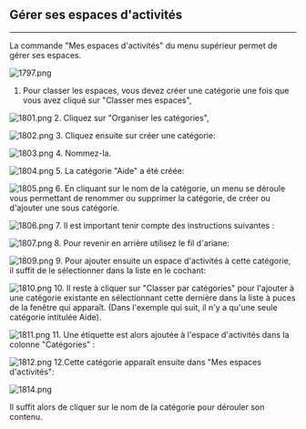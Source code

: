 ## Gérer ses espaces d'activités

---


La commande "Mes espaces d'activités" du menu supérieur permet de gérer ses espaces.

![1797.png](http://www.claroline.net/uploads/custom/images/1797.png)
1. Pour classer les espaces, vous devez créer une catégorie une fois que vous avez cliqué sur "Classer mes espaces",

![1801.png](http://www.claroline.net/uploads/custom/images/1801.png)
2. Cliquez sur "Organiser les catégories",

![1802.png](http://www.claroline.net/uploads/custom/images/1802.png)
3. Cliquez ensuite sur créer une catégorie:

![1803.png](http://www.claroline.net/uploads/custom/images/1803.png)
4. Nommez-la.

![1804.png](http://www.claroline.net/uploads/custom/images/1804.png)
5. La catégorie "Aide" a été créée:

![1805.png](http://www.claroline.net/uploads/custom/images/1805.png)
6. En cliquant sur le nom de la catégorie, un menu se déroule vous permettant de renommer ou supprimer la catégorie, de créer ou d'ajouter une sous catégorie.

![1806.png](http://www.claroline.net/uploads/custom/images/1806.png)
7. Il est important tenir compte des instructions suivantes :

![1807.png](http://www.claroline.net/uploads/custom/images/1807.png)
8. Pour revenir en arrière utilisez le fil d'ariane:

![1809.png](http://www.claroline.net/uploads/custom/images/1809.png)
9. Pour ajouter ensuite un espace d'activités à cette catégorie, il suffit de le sélectionner dans la liste en le cochant:

![1810.png](http://www.claroline.net/uploads/custom/images/1810.png)
10. Il reste à cliquer sur "Classer par catégories" pour l'ajouter à une catégorie existante en sélectionnant cette dernière dans la liste à puces de la fenêtre qui apparaît. (Dans l'exemple qui suit, il n'y a qu'une seule catégorie intitulée Aide).

![1811.png](http://www.claroline.net/uploads/custom/images/1811.png)
11. Une étiquette est alors ajoutée à l'espace d'activités dans la colonne "Catégories" :

![1812.png](http://www.claroline.net/uploads/custom/images/1812.png)
12.Cette catégorie apparaît ensuite dans "Mes espaces d'activités":

![1814.png](http://www.claroline.net/uploads/custom/images/1814.png)

Il suffit alors de cliquer sur le nom de la catégorie pour dérouler son contenu.
